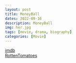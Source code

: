 ```yaml
---
layout: post
title: MoneyBall
dates: 2022-09-16
description: MoneyBall
img: her.jpg
tags: [movie, drama, biography]
categories: [Movie]
---
```


[imdb](https://www.imdb.com/title/tt1210166/reference/)  
[RottenTomatoes](https://www.rottentomatoes.com/m/moneyball)
